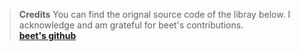 > **Credits**
> You can find the orignal source code of the libray below. I acknowledge and am grateful for beet's contributions.</br>
> **[beet's github](https://github.com/beet-aizu)**
